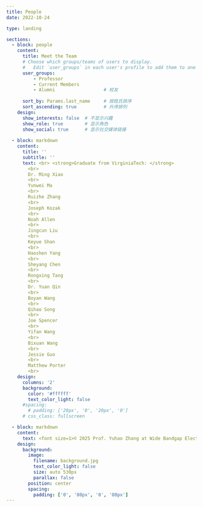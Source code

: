 ```yaml
---
title: People
date: 2022-10-24

type: landing

sections:
  - block: people
    content:
      title: Meet the Team
      # Choose which groups/teams of users to display.
      #   Edit `user_groups` in each user's profile to add them to one or more of these groups.
      user_groups:
          - Professor 
          - Current Members  
          - Alumni                  # 校友
    
      sort_by: Params.last_name     # 按姓氏排序
      sort_ascending: true          # 升序排列
    design:
      show_interests: false  # 不显示兴趣
      show_role: true        # 显示角色
      show_social: true      # 显示社交媒体链接
    
  - block: markdown
    content:
      title: ''
      subtitle: ''
      text: <br> <strong>Graduate from VirginiaTech: </strong>
        <br>
        Dr. Ming Xiao
        <br> 
        Yunwei Ma
        <br> 
        Ruizhe Zhang
        <br> 
        Joseph Kozak
        <br>
        Noah Allen
        <br>
        Jingcun Liu
        <br>
        Keyue Shan
        <br>
        Haoshen Yang
        <br>
        Sheyang Chen
        <br>
        Rongxing Tang
        <br>
        Dr. Yuan Qin
        <br>
        Boyan Wang
        <br>
        Qihao Song
        <br>
        Joe Spencer
        <br>
        Yifan Wang
        <br>
        Bixuan Wang
        <br>
        Jessie Guo
        <br>
        Matthew Porter
        <br>
    design:
      columns: '2'
      background:
        color: '#ffffff'  
        text_color_light: false
      #spacing:
        # padding: ['20px', '0', '20px', '0']
      # css_class: fullscreen

  - block: markdown
    content:
      text: <font size=1>© 2025 Prof. Yuhao Zhang at Wide Bandgap Electronics Group|Department of EEE|HKU|Built with [CC BY NC ND 4.0](https://creativecommons.org/licenses/by-nc-nd/4.0/)
    design:
      background:
        image:
          filename: background.jpg
          text_color_light: false
          size: auto 530px
          parallax: false
        position: center
        spacing:
          padding: ['0', '80px', '0', '80px']
---
```

